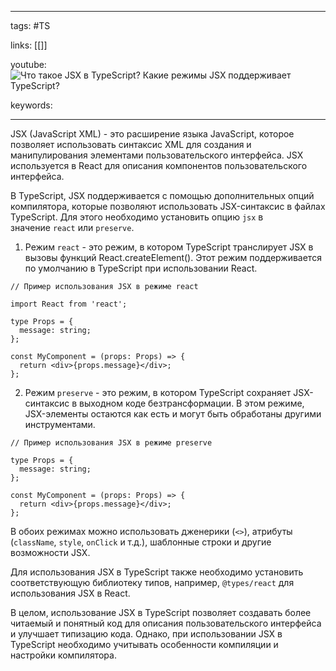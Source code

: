____

tags: #TS

links: [[]]

youtube: 
![Что такое JSX в TypeScript? Какие режимы JSX поддерживает TypeScript?](https://youtu.be/TOn-1RrowKE?t=212)

keywords:

_____

JSX (JavaScript XML) - это расширение языка JavaScript, которое позволяет использовать синтаксис XML для создания и манипулирования элементами пользовательского интерфейса. JSX используется в React для описания компонентов пользовательского интерфейса.

В TypeScript, JSX поддерживается с помощью дополнительных опций компилятора, которые позволяют использовать JSX-синтаксис в файлах TypeScript. Для этого необходимо установить опцию `jsx` в значение `react` или `preserve`.

1.  Режим `react` - это режим, в котором TypeScript транслирует JSX в вызовы функций React.createElement(). Этот режим поддерживается по умолчанию в TypeScript при использовании React.

```
// Пример использования JSX в режиме react

import React from 'react';

type Props = {
  message: string;
};

const MyComponent = (props: Props) => {
  return <div>{props.message}</div>;
};
```

2.  Режим `preserve` - это режим, в котором TypeScript сохраняет JSX-синтаксис в выходном коде безтрансформации. В этом режиме, JSX-элементы остаются как есть и могут быть обработаны другими инструментами.

```
// Пример использования JSX в режиме preserve

type Props = {
  message: string;
};

const MyComponent = (props: Props) => {
  return <div>{props.message}</div>;
};
```

В обоих режимах можно использовать дженерики (`<>`), атрибуты (`className`, `style`, `onClick` и т.д.), шаблонные строки и другие возможности JSX.

Для использования JSX в TypeScript также необходимо установить соответствующую библиотеку типов, например, `@types/react` для использования JSX в React.

В целом, использование JSX в TypeScript позволяет создавать более читаемый и понятный код для описания пользовательского интерфейса и улучшает типизацию кода. Однако, при использовании JSX в TypeScript необходимо учитывать особенности компиляции и настройки компилятора.